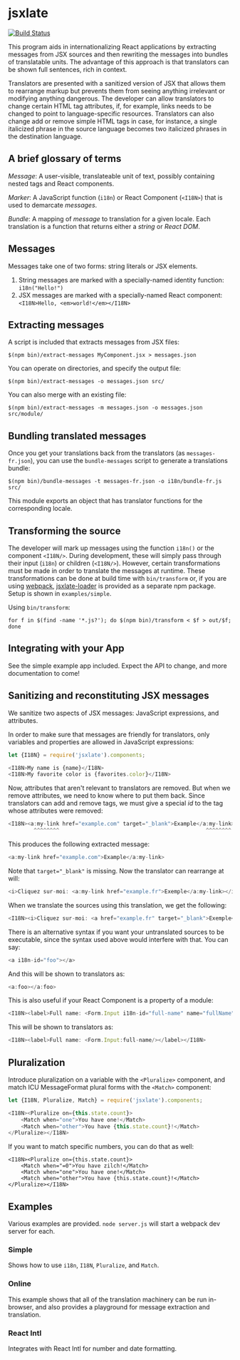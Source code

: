 # jsxlate

[![Build Status](https://travis-ci.org/drd/jsxlate.svg)](https://travis-ci.org/drd/jsxlate)

This program aids in internationalizing React applications by extracting messages from JSX sources and then rewriting the messages into bundles of translatable units. The advantage of this approach is that translators can be shown full sentences, rich in context.

Translators are presented with a sanitized version of JSX that allows them to rearrange markup but prevents them from seeing anything irrelevant or modifying anything dangerous. The developer can allow translators to change certain HTML tag attributes, if, for example, links needs to be changed to point to language-specific resources. Translators can also change add or remove simple HTML tags in case, for instance, a single italicized phrase in the source language becomes two italicized phrases in the destination language.

## A brief glossary of terms

*Message*: A user-visible, translateable unit of text, possibly containing nested tags and React components.

*Marker*: A JavaScript function (`i18n`) or React Component (`<I18N>`) that is used to demarcate _messages_.

*Bundle*: A mapping of _message_ to translation for a given locale. Each translation is a function that returns either a _string_ or _React DOM_.

## Messages

Messages take one of two forms: string literals or JSX elements.

1. String messages are marked with a specially-named identity function: `i18n("Hello!")`
2. JSX messages are marked with a specially-named React component: `<I18N>Hello, <em>world!</em></I18N>`

## Extracting messages

A script is included that extracts messages from JSX files:

```
$(npm bin)/extract-messages MyComponent.jsx > messages.json
```

You can operate on directories, and specify the output file:

```
$(npm bin)/extract-messages -o messages.json src/
```

You can also merge with an existing file:

```
$(npm bin)/extract-messages -m messages.json -o messages.json src/module/
```


## Bundling translated messages

Once you get your translations back from the translators (as `messages-fr.json`), you can use the `bundle-messages` script to generate a translations bundle:

```
$(npm bin)/bundle-messages -t messages-fr.json -o i18n/bundle-fr.js src/
```

This module exports an object that has translator functions for the corresponding locale.

## Transforming the source

The developer will mark up messages using the function `i18n()` or the component `<I18N/>`. During development, these will simply pass through their input (`i18n`) or children (`<I18N/>`). However, certain transformations must be made in order to translate the messages at runtime. These transformations can be done at build time with `bin/transform` or, if you are using [webpack](http://webpack.github.io),  [jsxlate-loader](http://github.com/drd/jsxlate-loader) is provided as a separate npm package. Setup is shown in `examples/simple`.

Using `bin/transform`:

```
for f in $(find -name '*.js?'); do $(npm bin)/transform < $f > out/$f; done
```

## Integrating with your App

See the simple example app included. Expect the API to change, and more documentation to come!

## Sanitizing and reconstituting JSX messages

We sanitize two aspects of JSX messages: JavaScript expressions, and attributes.

In order to make sure that messages are friendly for translators, only variables and properties are allowed in JavaScript expressions:

```js
let {I18N} = require('jsxlate').components;

<I18N>My name is {name}</I18N>
<I18N>My favorite color is {favorites.color}</I18N>
```

Now, attributes that aren't relevant to translators are removed. But when we remove attributes, we need to know where to put them back. Since translators can add and remove tags, we must give a special *id* to the tag whose attributes were removed:

```js
<I18N><a:my-link href="example.com" target="_blank">Example</a:my-link></I18N>
        ^^^^^^^^                                              ^^^^^^^^
```

This produces the following extracted message:

```js
<a:my-link href="example.com">Example</a:my-link>
```

Note that `target="_blank"` is missing. Now the translator can rearrange at will:

```js
<i>Cliquez sur-moi: <a:my-link href="example.fr">Exemple</a:my-link></i>
```

When we translate the sources using this translation, we get the following:

```js
<I18N><i>Cliquez sur-moi: <a href="example.fr" target="_blank">Exemple</a></i>
```

There is an alternative syntax if you want your untranslated sources to be
executable, since the syntax used above would interfere with that. You can say:

```js
<a i18n-id="foo"></a>
```

And this will be shown to translators as:

```js
<a:foo></a:foo>
```

This is also useful if your React Component is a property of a module:

```js
<I18N><label>Full name: <Form.Input i18n-id="full-name" name="fullName"/></label></I18N>
```

This will be shown to translators as:

```js
<I18N><label>Full name: <Form.Input:full-name/></label></I18N>
```

## Pluralization

Introduce pluralization on a variable with the `<Pluralize>` component, and match ICU MessageFormat
plural forms with the `<Match>` component:

```js
let {I18N, Pluralize, Match} = require('jsxlate').components;

<I18N><Pluralize on={this.state.count}>
    <Match when="one">You have one!</Match>
    <Match when="other">You have {this.state.count}!</Match>
</Pluralize></I18N>
```

If you want to match specific numbers, you can do that as well:

```
<I18N><Pluralize on={this.state.count}>
    <Match when="=0">You have zilch!</Match>
    <Match when="one">You have one!</Match>
    <Match when="other">You have {this.state.count}!</Match>
</Pluralize></I18N>
```

## Examples

Various examples are provided. `node server.js` will start a webpack dev server for each.

### Simple

Shows how to use `i18n`, `I18N`, `Pluralize`, and `Match`.

### Online

This example shows that all of the translation machinery can be run in-browser, and also
provides a playground for message extraction and translation.

### React Intl

Integrates with React Intl for number and date formatting.